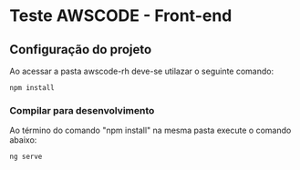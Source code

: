 # Teste AWSCODE - Front-end

## Configuração do projeto

Ao acessar a pasta awscode-rh deve-se utilazar o seguinte comando:

```
npm install
```

### Compilar para desenvolvimento

Ao término do comando "npm install" na mesma pasta execute o comando abaixo:

```
ng serve
```